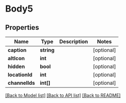 # Body5

## Properties
Name | Type | Description | Notes
------------ | ------------- | ------------- | -------------
**caption** | **string** |  | [optional] 
**altIcon** | **int** |  | [optional] 
**hidden** | **bool** |  | [optional] 
**locationId** | **int** |  | [optional] 
**channelIds** | **int[]** |  | [optional] 

[[Back to Model list]](../README.md#documentation-for-models) [[Back to API list]](../README.md#documentation-for-api-endpoints) [[Back to README]](../README.md)


